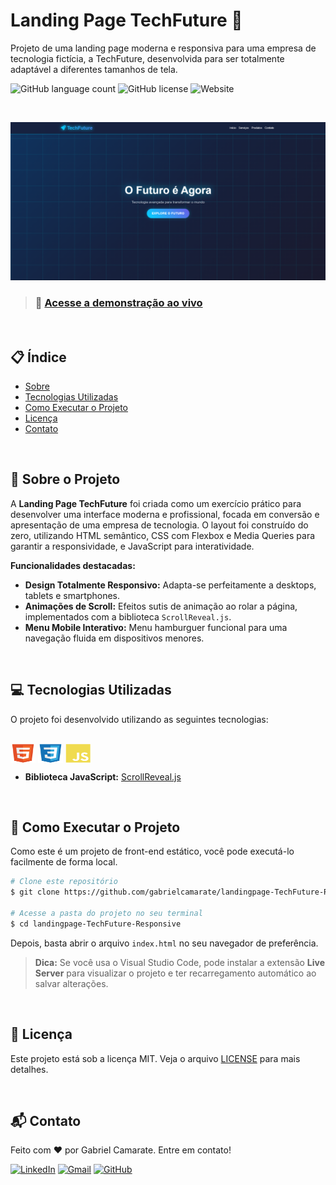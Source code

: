 # Landing Page TechFuture 🚀

Projeto de uma landing page moderna e responsiva para uma empresa de tecnologia fictícia, a TechFuture, desenvolvida para ser totalmente adaptável a diferentes tamanhos de tela.

![GitHub language count](https://img.shields.io/github/languages/count/gabrielcamarate/landingpage-TechFuture-Responsive?style=for-the-badge)
![GitHub license](https://img.shields.io/github/license/gabrielcamarate/landingpage-TechFuture-Responsive?style=for-the-badge)
![Website](https://img.shields.io/website?up_message=online&url=https%3A%2F%2Fgabrielcamarate.github.io%2Flandingpage-TechFuture-Responsive%2F&style=for-the-badge)

<br>

<p align="center">
  <img src="images/preview.png" alt="Demonstração do Projeto">
</p>

> ### 🔗 **[Acesse a demonstração ao vivo](https://landingpage-tech-future-responsive.vercel.app/)**

<br>

## 📋 Índice

* [Sobre](#-sobre-o-projeto)
* [Tecnologias Utilizadas](#-tecnologias-utilizadas)
* [Como Executar o Projeto](#-como-executar-o-projeto)
* [Licença](#-licença)
* [Contato](#-contato)

<br>

## 📖 Sobre o Projeto

A **Landing Page TechFuture** foi criada como um exercício prático para desenvolver uma interface moderna e profissional, focada em conversão e apresentação de uma empresa de tecnologia. O layout foi construído do zero, utilizando HTML semântico, CSS com Flexbox e Media Queries para garantir a responsividade, e JavaScript para interatividade.

**Funcionalidades destacadas:**
*   **Design Totalmente Responsivo:** Adapta-se perfeitamente a desktops, tablets e smartphones.
*   **Animações de Scroll:** Efeitos sutis de animação ao rolar a página, implementados com a biblioteca `ScrollReveal.js`.
*   **Menu Mobile Interativo:** Menu hamburguer funcional para uma navegação fluida em dispositivos menores.

<br>

## 💻 Tecnologias Utilizadas

O projeto foi desenvolvido utilizando as seguintes tecnologias:

<div style="display: inline_block"><br>
  <img align="center" alt="HTML5" height="30" width="40" src="https://raw.githubusercontent.com/devicons/devicon/master/icons/html5/html5-original.svg">
  <img align="center" alt="CSS3" height="30" width="40" src="https://raw.githubusercontent.com/devicons/devicon/master/icons/css3/css3-original.svg">
  <img align="center" alt="JavaScript" height="30" width="40" src="https://raw.githubusercontent.com/devicons/devicon/master/icons/javascript/javascript-plain.svg">
</div>

*   **Biblioteca JavaScript:** [ScrollReveal.js](https://scrollrevealjs.org/)

<br>

## 🚀 Como Executar o Projeto

Como este é um projeto de front-end estático, você pode executá-lo facilmente de forma local.

```bash
# Clone este repositório
$ git clone https://github.com/gabrielcamarate/landingpage-TechFuture-Responsive.git

# Acesse a pasta do projeto no seu terminal
$ cd landingpage-TechFuture-Responsive
```

Depois, basta abrir o arquivo `index.html` no seu navegador de preferência.

> **Dica:** Se você usa o Visual Studio Code, pode instalar a extensão **Live Server** para visualizar o projeto e ter recarregamento automático ao salvar alterações.

<br>

## 📝 Licença

Este projeto está sob a licença MIT. Veja o arquivo [LICENSE](LICENSE) para mais detalhes.

<br>

## 📬 Contato

Feito com ❤️ por Gabriel Camarate. Entre em contato!

[![LinkedIn](https://img.shields.io/badge/linkedin-%230077B5.svg?style=for-the-badge&logo=linkedin&logoColor=white)](https://www.linkedin.com/in/gabrielcamarate/)
[![Gmail](https://img.shields.io/badge/EMAIL-D14836?style=for-the-badge&logo=gmail&logoColor=white)](mailto:gabrielcamarate@icloud.com)
[![GitHub](https://img.shields.io/badge/github-%23121011.svg?style=for-the-badge&logo=github&logoColor=white)](https://github.com/gabrielcamarate)